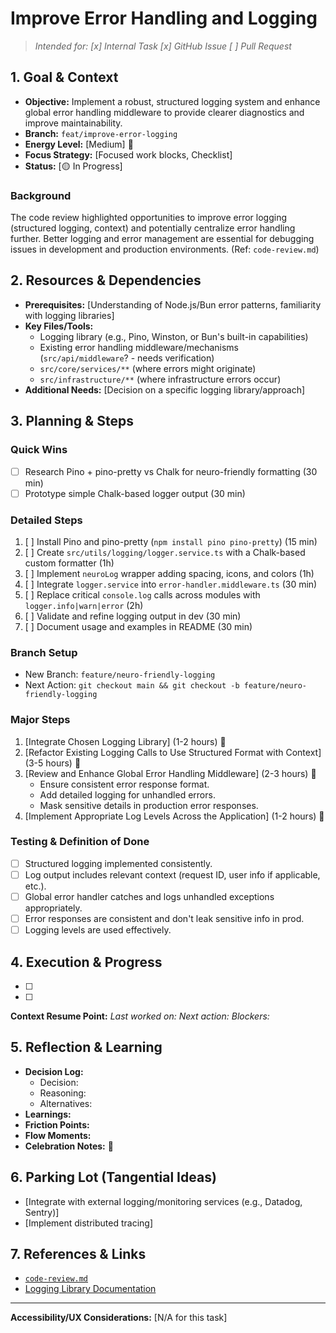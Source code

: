 # Improve Error Handling and Logging

> _Intended for: [x] Internal Task  [x] GitHub Issue  [ ] Pull Request_

## 1. Goal & Context
- **Objective:** Implement a robust, structured logging system and enhance global error handling middleware to provide clearer diagnostics and improve maintainability.
- **Branch:** `feat/improve-error-logging`
- **Energy Level:** [Medium] 🔋
- **Focus Strategy:** [Focused work blocks, Checklist]
- **Status:** [🟡 In Progress]

### Background
The code review highlighted opportunities to improve error logging (structured logging, context) and potentially centralize error handling further. Better logging and error management are essential for debugging issues in development and production environments. (Ref: `code-review.md`)

## 2. Resources & Dependencies
- **Prerequisites:** [Understanding of Node.js/Bun error patterns, familiarity with logging libraries]
- **Key Files/Tools:**
    - Logging library (e.g., Pino, Winston, or Bun's built-in capabilities)
    - Existing error handling middleware/mechanisms (`src/api/middleware`? - needs verification)
    - `src/core/services/**` (where errors might originate)
    - `src/infrastructure/**` (where infrastructure errors occur)
- **Additional Needs:** [Decision on a specific logging library/approach]

## 3. Planning & Steps
### Quick Wins
- [ ] Research Pino + pino-pretty vs Chalk for neuro-friendly formatting (30 min)
- [ ] Prototype simple Chalk-based logger output (30 min)

### Detailed Steps
1. [ ] Install Pino and pino-pretty (`npm install pino pino-pretty`) (15 min)
2. [ ] Create `src/utils/logging/logger.service.ts` with a Chalk-based custom formatter (1h)
3. [ ] Implement `neuroLog` wrapper adding spacing, icons, and colors (1h)
4. [ ] Integrate `logger.service` into `error-handler.middleware.ts` (30 min)
5. [ ] Replace critical `console.log` calls across modules with `logger.info|warn|error` (2h)
6. [ ] Validate and refine logging output in dev (30 min)
7. [ ] Document usage and examples in README (30 min)

### Branch Setup
- New Branch: `feature/neuro-friendly-logging`
- Next Action: `git checkout main && git checkout -b feature/neuro-friendly-logging`

### Major Steps
1. [Integrate Chosen Logging Library] (1-2 hours) 🎯
2. [Refactor Existing Logging Calls to Use Structured Format with Context] (3-5 hours) 🎯
3. [Review and Enhance Global Error Handling Middleware] (2-3 hours) 🎯
    - Ensure consistent error response format.
    - Add detailed logging for unhandled errors.
    - Mask sensitive details in production error responses.
4. [Implement Appropriate Log Levels Across the Application] (1-2 hours) 🎯

### Testing & Definition of Done
- [ ] Structured logging implemented consistently.
- [ ] Log output includes relevant context (request ID, user info if applicable, etc.).
- [ ] Global error handler catches and logs unhandled exceptions appropriately.
- [ ] Error responses are consistent and don't leak sensitive info in prod.
- [ ] Logging levels are used effectively.

## 4. Execution & Progress
- [ ] [Step/Task]: [Progress/Notes]
- [ ] [Step/Task]: [Progress/Notes]

**Context Resume Point:**
_Last worked on:_
_Next action:_
_Blockers:_

## 5. Reflection & Learning
- **Decision Log:**
  - Decision:
  - Reasoning:
  - Alternatives:
- **Learnings:**
- **Friction Points:**
- **Flow Moments:**
- **Celebration Notes:** 🎉

## 6. Parking Lot (Tangential Ideas)
- [Integrate with external logging/monitoring services (e.g., Datadog, Sentry)]
- [Implement distributed tracing]

## 7. References & Links
- [`code-review.md`](./code-review.md)
- [Logging Library Documentation](URL)

---

**Accessibility/UX Considerations:**
[N/A for this task] 